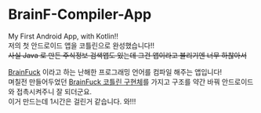 # BrainF-Compiler-App
My First Android App, with Kotlin!!<br>
저의 첫 안드로이드 앱을 코틀린으로 완성했습니다!!<br>
~~사실 Java 로 만든 주식정보 검색앱도 있는데 그건 앱이라고 불리기엔 너무 하찮아서~~<br>

[BrainFuck](https://en.wikipedia.org/wiki/Brainfuck) 이라고 하는 난해한 프로그래밍 언어를 컴파일 해주는 앱입니다!<br>
며칠전 만들어두었던 [BrainFuck 코틀린 구현체](https://github.com/pl-Steve28-lq/ProgrammingLanguages/blob/master/Kotlin/BrainFuck.kt)를 가지고 구조를 약간 바꿔 안드로이드와 접촉시켜주니 잘 되더군요.<br>
이거 만드는데 1시간은 걸린거 같습니다. 와!!!
